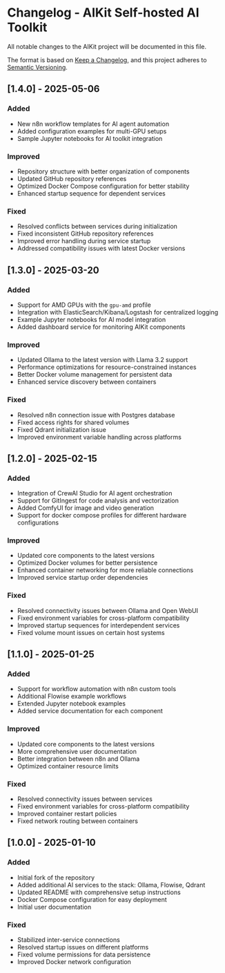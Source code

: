 # Changelog - AIKit Self-hosted AI Toolkit

All notable changes to the AIKit project will be documented in this file.

The format is based on [Keep a Changelog](https://keepachangelog.com/en/1.0.0/),
and this project adheres to [Semantic Versioning](https://semver.org/spec/v2.0.0.html).

## [1.4.0] - 2025-05-06

### Added
- New n8n workflow templates for AI agent automation
- Added configuration examples for multi-GPU setups
- Sample Jupyter notebooks for AI toolkit integration

### Improved
- Repository structure with better organization of components
- Updated GitHub repository references
- Optimized Docker Compose configuration for better stability
- Enhanced startup sequence for dependent services

### Fixed
- Resolved conflicts between services during initialization
- Fixed inconsistent GitHub repository references
- Improved error handling during service startup
- Addressed compatibility issues with latest Docker versions

## [1.3.0] - 2025-03-20

### Added
- Support for AMD GPUs with the `gpu-amd` profile
- Integration with ElasticSearch/Kibana/Logstash for centralized logging
- Example Jupyter notebooks for AI model integration
- Added dashboard service for monitoring AIKit components

### Improved
- Updated Ollama to the latest version with Llama 3.2 support
- Performance optimizations for resource-constrained instances
- Better Docker volume management for persistent data
- Enhanced service discovery between containers

### Fixed
- Resolved n8n connection issue with Postgres database
- Fixed access rights for shared volumes
- Fixed Qdrant initialization issue
- Improved environment variable handling across platforms

## [1.2.0] - 2025-02-15

### Added
- Integration of CrewAI Studio for AI agent orchestration
- Support for GitIngest for code analysis and vectorization
- Added ComfyUI for image and video generation
- Support for docker compose profiles for different hardware configurations

### Improved
- Updated core components to the latest versions
- Optimized Docker volumes for better persistence
- Enhanced container networking for more reliable connections
- Improved service startup order dependencies

### Fixed
- Resolved connectivity issues between Ollama and Open WebUI
- Fixed environment variables for cross-platform compatibility
- Improved startup sequences for interdependent services
- Fixed volume mount issues on certain host systems

## [1.1.0] - 2025-01-25

### Added
- Support for workflow automation with n8n custom tools
- Additional Flowise example workflows
- Extended Jupyter notebook examples
- Added service documentation for each component

### Improved
- Updated core components to the latest versions
- More comprehensive user documentation
- Better integration between n8n and Ollama
- Optimized container resource limits

### Fixed
- Resolved connectivity issues between services
- Fixed environment variables for cross-platform compatibility
- Improved container restart policies
- Fixed network routing between containers

## [1.0.0] - 2025-01-10

### Added
- Initial fork of the repository
- Added additional AI services to the stack: Ollama, Flowise, Qdrant
- Updated README with comprehensive setup instructions
- Docker Compose configuration for easy deployment
- Initial user documentation

### Fixed
- Stabilized inter-service connections
- Resolved startup issues on different platforms
- Fixed volume permissions for data persistence
- Improved Docker network configuration